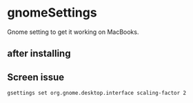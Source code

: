 # gnomeSettings
Gnome setting to get it working on MacBooks.


after installing
----------------

Screen issue
------------
`gsettings set org.gnome.desktop.interface scaling-factor 2`
